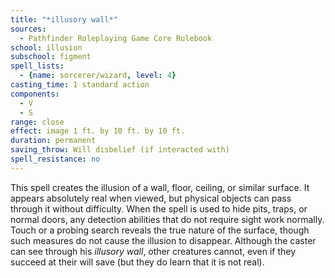 ```yaml
---
title: "*illusory wall*"
sources:
  - Pathfinder Roleplaying Game Core Rulebook
school: illusion
subschool: figment
spell_lists:
  - {name: sorcerer/wizard, level: 4}
casting_time: 1 standard action
components:
  - V
  - S
range: close
effect: image 1 ft. by 10 ft. by 10 ft.
duration: permanent
saving_throw: Will disbelief (if interacted with)
spell_resistance: no
---
```


This spell creates the illusion of a wall, floor, ceiling, or similar surface. It appears absolutely real when viewed, but physical objects can pass through it without difficulty. When the spell is used to hide pits, traps, or normal doors, any detection abilities that do not require sight work normally. Touch or a probing search reveals the true nature of the surface, though such measures do not cause the illusion to disappear. Although the caster can see through his *illusory wall*, other creatures cannot, even if they succeed at their will save (but they do learn that it is not real).

